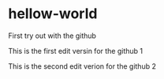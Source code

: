 # hellow-world
First try out with the github

This is the first edit versin for the github 1

This is the second edit verion for the github 2
